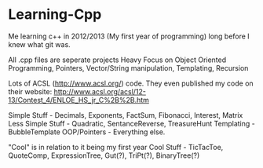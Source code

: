 # Learning-Cpp
Me learning c++ in 2012/2013 (My first year of programming)
long before I knew what git was. 


All .cpp files are seperate projects
Heavy Focus on Object Oriented Programming, Pointers, Vector/String manipulation, Templating, Recursion


Lots of ACSL (http://www.acsl.org/) code. 
They even published my code on their website: http://www.acsl.org/acsl/12-13/Contest_4/ENLOE_HS_jr_C%2B%2B.htm


Simple Stuff - Decimals, Exponents, FactSum, Fibonacci, Interest, Matrix
Less Simple Stuff - Quadratic, SentanceReverse, TreasureHunt
Templating - BubbleTemplate
OOP/Pointers - Everything else.


"Cool" is in relation to it being my first year
Cool Stuff - TicTacToe, QuoteComp, ExpressionTree, Gut(?), TriPt(?), BinaryTree(?)
